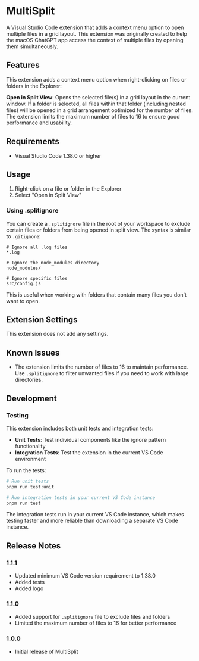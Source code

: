 # MultiSplit

A Visual Studio Code extension that adds a context menu option to open multiple files in a grid layout. This extension was originally created to help the macOS ChatGPT app access the context of multiple files by opening them simultaneously.

## Features

This extension adds a context menu option when right-clicking on files or folders in the Explorer:

**Open in Split View**: Opens the selected file(s) in a grid layout in the current window. If a folder is selected, all files within that folder (including nested files) will be opened in a grid arrangement optimized for the number of files. The extension limits the maximum number of files to 16 to ensure good performance and usability.

## Requirements

- Visual Studio Code 1.38.0 or higher

## Usage

1. Right-click on a file or folder in the Explorer
2. Select "Open in Split View"

### Using .splitignore

You can create a `.splitignore` file in the root of your workspace to exclude certain files or folders from being opened in split view. The syntax is similar to `.gitignore`:

```
# Ignore all .log files
*.log

# Ignore the node_modules directory
node_modules/

# Ignore specific files
src/config.js
```

This is useful when working with folders that contain many files you don't want to open.

## Extension Settings

This extension does not add any settings.

## Known Issues

- The extension limits the number of files to 16 to maintain performance. Use `.splitignore` to filter unwanted files if you need to work with large directories.

## Development

### Testing

This extension includes both unit tests and integration tests:

- **Unit Tests**: Test individual components like the ignore pattern functionality
- **Integration Tests**: Test the extension in the current VS Code environment

To run the tests:

```bash
# Run unit tests
pnpm run test:unit

# Run integration tests in your current VS Code instance
pnpm run test
```

The integration tests run in your current VS Code instance, which makes testing faster and more reliable than downloading a separate VS Code instance.

## Release Notes

### 1.1.1

- Updated minimum VS Code version requirement to 1.38.0
- Added tests
- Added logo

### 1.1.0

- Added support for `.splitignore` file to exclude files and folders
- Limited the maximum number of files to 16 for better performance

### 1.0.0

- Initial release of MultiSplit

